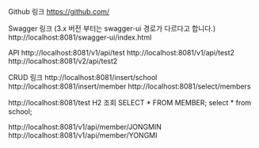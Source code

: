 Github 링크
https://github.com/

Swagger 링크 (3.x 버전 부터는 swagger-ui 경로가 다르다고 합니다.)
http://localhost:8081/swagger-ui/index.html

API 
http://localhost:8081/v1/api/test
http://localhost:8081/v1/api/test2
http://localhost:8081/v2/api/test2

CRUD 링크
http://localhost:8081/insert/school
http://localhost:8081/insert/member
http://localhost:8081/select/members

http://localhost:8081/test
H2 조회
SELECT * FROM MEMBER;
select * from school;



http://localhost:8081/v1/api/member/JONGMIN
http://localhost:8081/v1/api/member/YONGMI